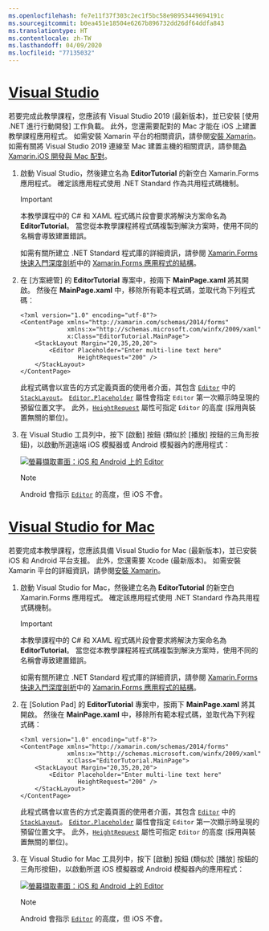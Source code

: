 ```yaml
---
ms.openlocfilehash: fe7e11f37f303c2ec1f5bc58e98953449694191c
ms.sourcegitcommit: b0ea451e18504e6267b896732dd26df64ddfa843
ms.translationtype: HT
ms.contentlocale: zh-TW
ms.lasthandoff: 04/09/2020
ms.locfileid: "77135032"
---
```

# <a name="visual-studio"></a>[Visual Studio](#tab/vswin)

若要完成此教學課程，您應該有 Visual Studio 2019 (最新版本)，並已安裝 [使用 .NET 進行行動開發]  工作負載。 此外，您還需要配對的 Mac 才能在 iOS 上建置教學課程應用程式。 如需安裝 Xamarin 平台的相關資訊，請參閱[安裝 Xamarin](~/get-started/installation/index.md)。 如需有關將 Visual Studio 2019 連線至 Mac 建置主機的相關資訊，請參閱[為 Xamarin.iOS 開發與 Mac 配對](~/ios/get-started/installation/windows/connecting-to-mac/index.md)。

1. 啟動 Visual Studio，然後建立名為 **EditorTutorial** 的新空白 Xamarin.Forms 應用程式。 確定該應用程式使用 .NET Standard 作為共用程式碼機制。

    > [!IMPORTANT]
    > 本教學課程中的 C# 和 XAML 程式碼片段會要求將解決方案命名為 **EditorTutorial**。 當您從本教學課程將程式碼複製到解決方案時，使用不同的名稱會導致建置錯誤。

    如需有關所建立 .NET Standard 程式庫的詳細資訊，請參閱 [Xamarin.Forms 快速入門深度剖析](~/get-started/first-app/index.md)中的 [Xamarin.Forms 應用程式的結構](~/get-started/first-app/index.md)。

1. 在 [方案總管]  的 **EditorTutorial** 專案中，按兩下 **MainPage.xaml** 將其開啟。 然後在 **MainPage.xaml** 中，移除所有範本程式碼，並取代為下列程式碼：

    ```xaml
    <?xml version="1.0" encoding="utf-8"?>
    <ContentPage xmlns="http://xamarin.com/schemas/2014/forms"
                 xmlns:x="http://schemas.microsoft.com/winfx/2009/xaml"
                 x:Class="EditorTutorial.MainPage">
        <StackLayout Margin="20,35,20,20">
            <Editor Placeholder="Enter multi-line text here"
                    HeightRequest="200" />
        </StackLayout>
    </ContentPage>
    ```

    此程式碼會以宣告的方式定義頁面的使用者介面，其包含 [`Editor`](xref:Xamarin.Forms.Editor) 中的 [`StackLayout`](xref:Xamarin.Forms.StackLayout)。 [`Editor.Placeholder`](xref:Xamarin.Forms.InputView.Placeholder) 屬性會指定 `Editor` 第一次顯示時呈現的預留位置文字。 此外，[`HeightRequest`](xref:Xamarin.Forms.VisualElement) 屬性可指定 `Editor` 的高度 (採用與裝置無關的單位)。

1. 在 Visual Studio 工具列中，按下 [啟動]  按鈕 (類似於 [播放] 按鈕的三角形按鈕)，以啟動所選遠端 iOS 模擬器或 Android 模擬器內的應用程式：

    [![螢幕擷取畫面：iOS 和 Android 上的 Editor](../images/create-editor.png "包含預留位置文字的 Editor")](../images/create-editor-large.png#lightbox "包含預留位置文字的 Editor")

    > [!NOTE]
    > Android 會指示 [`Editor`](xref:Xamarin.Forms.Editor) 的高度，但 iOS 不會。

# <a name="visual-studio-for-mac"></a>[Visual Studio for Mac](#tab/vsmac)

若要完成本教學課程，您應該具備 Visual Studio for Mac (最新版本)，並已安裝 iOS 和 Android 平台支援。 此外，您還需要 Xcode (最新版本)。 如需安裝 Xamarin 平台的詳細資訊，請參閱[安裝 Xamarin](~/get-started/installation/index.md)。

1. 啟動 Visual Studio for Mac，然後建立名為 **EditorTutorial** 的新空白 Xamarin.Forms 應用程式。 確定該應用程式使用 .NET Standard 作為共用程式碼機制。

    > [!IMPORTANT]
    > 本教學課程中的 C# 和 XAML 程式碼片段會要求將解決方案命名為 **EditorTutorial**。 當您從本教學課程將程式碼複製到解決方案時，使用不同的名稱會導致建置錯誤。

    如需有關所建立 .NET Standard 程式庫的詳細資訊，請參閱 [Xamarin.Forms 快速入門深度剖析](~/get-started/first-app/index.md)中的 [Xamarin.Forms 應用程式的結構](~/get-started/first-app/index.md)。

1. 在 [Solution Pad]  的 **EditorTutorial** 專案中，按兩下 **MainPage.xaml** 將其開啟。 然後在 **MainPage.xaml** 中，移除所有範本程式碼，並取代為下列程式碼：

    ```xaml
    <?xml version="1.0" encoding="utf-8"?>
    <ContentPage xmlns="http://xamarin.com/schemas/2014/forms"
                 xmlns:x="http://schemas.microsoft.com/winfx/2009/xaml"
                 x:Class="EditorTutorial.MainPage">
        <StackLayout Margin="20,35,20,20">
            <Editor Placeholder="Enter multi-line text here"
                    HeightRequest="200" />
        </StackLayout>
    </ContentPage>
    ```

    此程式碼會以宣告的方式定義頁面的使用者介面，其包含 [`Editor`](xref:Xamarin.Forms.Editor) 中的 [`StackLayout`](xref:Xamarin.Forms.StackLayout)。 [`Editor.Placeholder`](xref:Xamarin.Forms.InputView.Placeholder) 屬性會指定 `Editor` 第一次顯示時呈現的預留位置文字。 此外，[`HeightRequest`](xref:Xamarin.Forms.VisualElement) 屬性可指定 `Editor` 的高度 (採用與裝置無關的單位)。

1. 在 Visual Studio for Mac 工具列中，按下 [啟動]  按鈕 (類似於 [播放] 按鈕的三角形按鈕)，以啟動所選 iOS 模擬器或 Android 模擬器內的應用程式：

    [![螢幕擷取畫面：iOS 和 Android 上的 Editor](../images/create-editor.png "包含預留位置文字的 Editor")](../images/create-editor-large.png#lightbox "包含預留位置文字的 Editor")

    > [!NOTE]
    > Android 會指示 [`Editor`](xref:Xamarin.Forms.Editor) 的高度，但 iOS 不會。
